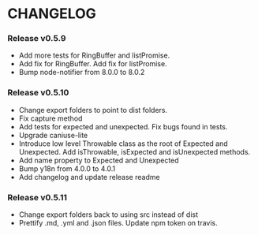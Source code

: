 # CHANGELOG

### Release v0.5.9

- Add more tests for RingBuffer and listPromise.
- Add fix for RingBuffer. Add fix for listPromise.
- Bump node-notifier from 8.0.0 to 8.0.2

### Release v0.5.10

- Change export folders to point to dist folders.
- Fix capture method
- Add tests for expected and unexpected. Fix bugs found in tests.
- Upgrade caniuse-lite
- Introduce low level Throwable class as the root of Expected and Unexpected. Add isThrowable, isExpected and isUnexpected methods.
- Add name property to Expected and Unexpected
- Bump y18n from 4.0.0 to 4.0.1
- Add changelog and update release readme

### Release v0.5.11

- Change export folders back to using src instead of dist
- Prettify .md, .yml and .json files. Update npm token on travis.
